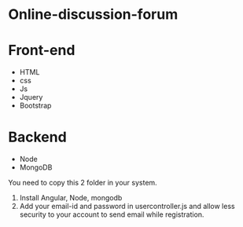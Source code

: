 # Online-discussion-forum


# Front-end
<ul>
<li>HTML</li>
<li>css</li>
<li>Js</li>
<li>Jquery</li>
<li>Bootstrap</li>
</ul>

# Backend
<ul>
<li>Node</li>
<li>MongoDB</li>
</ul>


You need to copy this 2 folder in your system.

1. Install Angular, Node, mongodb
2. Add your email-id and password in usercontroller.js and allow less security to your account to send email while registration.


